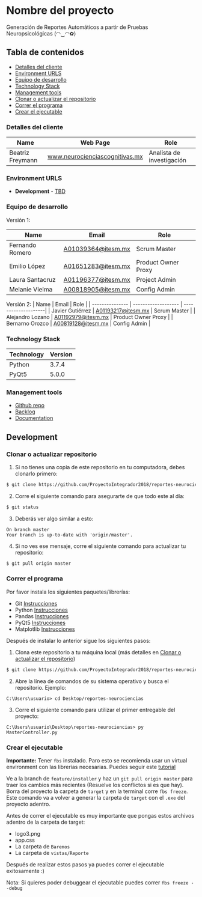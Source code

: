 # Nombre del proyecto

Generación de Reportes Automáticos a partir de Pruebas Neuropsicológicas (◠‿◠✿)

## Tabla de contenidos

* [Detalles del cliente](#detalles-del-cliente)
* [Environment URLS](#environment-urls)
* [Equipo de desarrollo](#equipo-de-desarrollo)
* [Technology Stack](#technology-stack)
* [Management tools](#management-tools)
* [Clonar o actualizar el repositorio](#clonar-o-actualizar-el-repositorio)
* [Correr el programa](#correr-el-programa)
* [Crear el ejecutable](#crear-el-ejecutable)


### Detalles del cliente

| Name               | Web Page                       | Role                       |
| ------------------ | -------------------------------| ---------------------------|
| Beatriz Freymann   | www.neurocienciascognitivas.mx | Analista de investigación  |


### Environment URLS

* **Development** - [TBD](https://github.com/ProyectoIntegrador2018/reportes-neurociencias)

### Equipo de desarrollo

Versión 1:

| Name            | Email              | Role                |
| --------------- | -------------------| --------------------|
| Fernando Romero | A01039364@itesm.mx | Scrum Master        |
| Emilio López    | A01651283@itesm.mx | Product Owner Proxy |
| Laura Santacruz | A01196377@itesm.mx | Project Admin       |
| Melanie Vielma  | A00818905@itesm.mx | Config Admin        |

Versión 2:
| Name             | Email               | Role                |
| ---------------  | ------------------- | --------------------|
| Javier Gutiérrez | A01193217@itesm.mx  | Scrum Master        |
| Alejandro Lozano | A01192979@itesm.mx  | Product Owner Proxy |
| Bernarno Orozco  | A00819128@itesm.mx  | Config Admin        |

### Technology Stack
| Technology    | Version      |
| ------------- | -------------|
| Python        | 3.7.4        |
| PyQt5         | 5.0.0        |

### Management tools

* [Github repo](https://github.com/ProyectoIntegrador2018/reportes-neurociencias)
* [Backlog](https://teams.microsoft.com/_#/school/tab::3486c230-987e-44f4-8449-6d0f424ed9ca/Equipo%201.07%20-%20Neuro%20JAB?threadId=19:6ea329083a1244509f40ee637eedb7d9@thread.tacv2&ctx=channel)
* [Documentation](https://teams.microsoft.com/_#/school/files/Proyecto?threadId=19:5c8da14bf8e34bdc9d277b396f93fc4f@thread.tacv2&ctx=channel)

## Development

### Clonar o actualizar repositorio

1. Si no tienes una copia de este repositorio en tu computadora, debes clonarlo primero:

```bash
$ git clone https://github.com/ProyectoIntegrador2018/reportes-neurociencias.git
```

2. Corre el siguiente comando para asegurarte de que todo este al día:

```bash
$ git status
```

3. Deberás ver algo similar a esto: 

```
On branch master
Your branch is up-to-date with 'origin/master'.
```

4. Si no ves ese mensaje, corre el siguiente comando para actualizar tu repositorio:

```bash
$ git pull origin master
```

### Correr el programa

Por favor instala los siguientes paquetes/librerías: 

* Git [Instrucciones](https://git-scm.com/book/en/v2/Getting-Started-Installing-Git)
* Python [Instrucciones](https://www.python.org/downloads/)
* Pandas [Instrucciones](https://pandas.pydata.org/pandas-docs/version/0.23.3/install.html)
* PyQt5 [Instrucciones](https://pypi.org/project/PyQt5/)
* Matplotlib [Instrucciones](https://matplotlib.org/3.1.1/users/installing.html)

Después de instalar lo anterior sigue los siguientes pasos:

1. Clona este repositorio a tu máquina local (más detalles en [Clonar o actualizar el repositorio](#clonar-o-actualizar-el-repositorio))

```bash
$ git clone https://github.com/ProyectoIntegrador2018/reportes-neurociencias.git
```

2. Abre la línea de comandos de su sistema operativo y busca el repositorio. Ejemplo:
```
C:\Users\usuario> cd Desktop/reportes-neurociencias
```

3. Corre el siguiente comando para utilizar el primer entregable del proyecto:
```
C:\Users\usuario\Desktop\reportes-neurociencias> py MasterController.py
```

### Crear el ejecutable
 **Importante:**
 Tener `fbs` instalado. Paro esto se recomienda usar un virtual environment con las librerías necesarias. Puedes seguir este [tutorial](https://github.com/mherrmann/fbs-tutorial)
 
Ve a la branch de `feature/installer` y haz un `git pull origin master` para traer los cambios más recientes (Resuelve los conflictos si es que hay). Borra del proyecto la carpeta de `target` y en la terminal corre `fbs freeze`. Este comando va a volver a generar la carpeta de `target` con el `.exe` del proyecto adentro. 

Antes de correr el ejecutable es muy importante que pongas estos archivos adentro de la carpeta de target:
* logo3.png
* app.css
* La carpeta de `Baremos`
* La carpeta de `vistas/Reporte`

Después de realizar estos pasos ya puedes correr el ejecutable exitosamente :)

Nota: Si quieres poder debuggear el ejecutable puedes correr `fbs freeze --debug`
